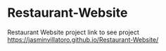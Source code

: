 # Restaurant-Website
Restaurant Website project
link to see project https://jasminvillatoro.github.io/Restaurant-Website/
